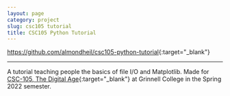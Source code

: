 ```yaml
---
layout: page
category: project
slug: csc105 tutorial
title: CSC105 Python Tutorial
---
```


<https://github.com/almondheil/csc105-python-tutorial>{:target="_blank"}

---

A tutorial teaching people the basics of file I/O and Matplotlib. Made for [CSC-105, The Digital Age](https://digitalage22.lizrodrigues.sites.grinnell.edu/syllabus/){:target="_blank"} at Grinnell College in the Spring 2022 semester.
